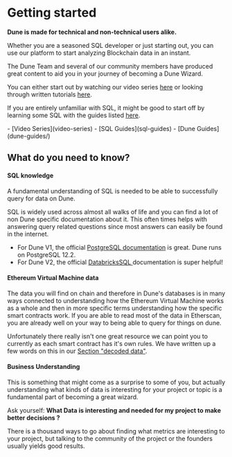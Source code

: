 # Getting started

**Dune is made for technical and non-technical users alike.**

Whether you are a seasoned SQL developer or just starting out, you can use our platform to start analyzing Blockchain data in an instant.

The Dune Team and several of our community members have produced great content to aid you in your journey of becoming a Dune Wizard.

You can either start out by watching our video series [here](video-series) or looking through written tutorials [here](dune-guides/).

If you are entirely unfamiliar with SQL, it might be good to start off by learning some SQL with the guides listed [here](sql-guides).

<div class="cards grid" markdown>
- [Video Series](video-series)
- [SQL Guides](sql-guides)
- [Dune Guides](dune-guides/)
</div>

## What do you need to know?

#### SQL knowledge

A fundamental understanding of SQL is needed to be able to successfully query for data on Dune.

SQL is widely used across almost all walks of life and you can find a lot of non Dune specific documentation about it. This often times helps with answering query related questions since most answers can easily be found in the internet.

- For Dune V1, the official [PostgreSQL documentation](https://www.postgresql.org/docs/12/index.html) is great. Dune runs on PostgreSQL 12.2.
- For Dune V2, the official [DatabricksSQL ](https://docs.databricks.com/sql/language-manual/index.html) documentation is super helpful!

#### Ethereum Virtual Machine data

The data you will find on chain and therefore in Dune's databases is in many ways connected to understanding how the Ethereum Virtual Machine works as a whole and then in more specific terms understanding how the specific smart contracts work. If you are able to read most of the data in Etherscan, you are already well on your way to being able to query for things on dune.

Unfortunately there really isn't one great resource we can point you to currently as each smart contract has it's own rules. We have written up a few words on this in our [Section "decoded data"](../../data-tables/evm-blockchains/decoded-data/).

#### Business Understanding

This is something that might come as a surprise to some of you, but actually understanding what kinds of data is interesting for your project or topic is a fundamental part of becoming a great wizard.

Ask yourself: **What Data is interesting and needed for my project to make better decisions ?**

There is a thousand ways to go about finding what metrics are interesting to your project, but talking to the community of the project or the founders usually yields good results.
